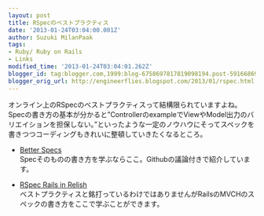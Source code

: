 ```yaml
---
layout: post
title: RSpecのベストプラクティス
date: '2013-01-24T03:04:00.001Z'
author: Suzuki MilanPaak
tags:
- Ruby/ Ruby on Rails
- Links
modified_time: '2013-01-24T03:04:01.262Z'
blogger_id: tag:blogger.com,1999:blog-6758697817819098194.post-5916686986573255418
blogger_orig_url: http://engineerflies.blogspot.com/2013/01/rspec.html
---
```


オンライン上のRSpecのベストプラクティスって結構限られていますよね。Specの書き方の基本が分かると”ControllerのexampleでViewやModel出力のバリエイションを担保しない。”といったような一定のノウハウにそってスペックを書きつつコーディングもきれいに整頓していきたくなるところ。  
  
- [Better Specs](http://betterspecs.org/)  
 Specそのものの書き方を学ぶならここ。Githubの議論付きで紹介しています。  
  
- [RSpec Rails in Relish](https://www.relishapp.com/rspec/rspec-rails/v/2-12-2/docs)  
 ベストプラクティスと銘打っているわけではありませんがRailsのMVCHのスペックの書き方をここで学ぶことができます。

